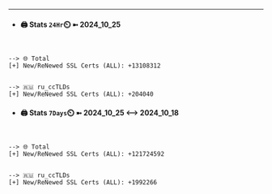 

---
- #### 🖨️ **Stats** `24Hr`⏲️ ➼ 2024_10_25
```console


--> 🌐 Total
[+] New/ReNewed SSL Certs (ALL): +13108312


--> 🇷🇺 ru_ccTLDs
[+] New/ReNewed SSL Certs (ALL): +204040

```

- #### 🖨️ **Stats** `7Days`⏲️ ➼ 2024_10_25 <--> 2024_10_18
```console


--> 🌐 Total
[+] New/ReNewed SSL Certs (ALL): +121724592


--> 🇷🇺 ru_ccTLDs
[+] New/ReNewed SSL Certs (ALL): +1992266

```

